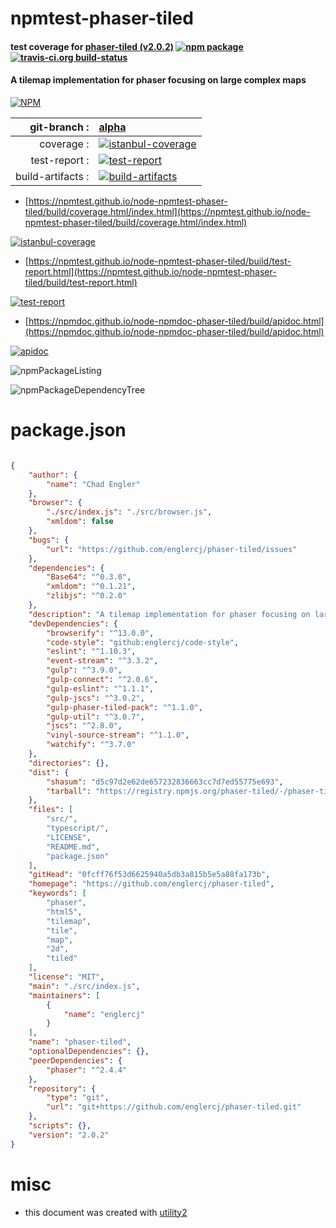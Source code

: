 # npmtest-phaser-tiled

#### test coverage for  [phaser-tiled (v2.0.2)](https://github.com/englercj/phaser-tiled)  [![npm package](https://img.shields.io/npm/v/npmtest-phaser-tiled.svg?style=flat-square)](https://www.npmjs.org/package/npmtest-phaser-tiled) [![travis-ci.org build-status](https://api.travis-ci.org/npmtest/node-npmtest-phaser-tiled.svg)](https://travis-ci.org/npmtest/node-npmtest-phaser-tiled)

#### A tilemap implementation for phaser focusing on large complex maps

[![NPM](https://nodei.co/npm/phaser-tiled.png?downloads=true&downloadRank=true&stars=true)](https://www.npmjs.com/package/phaser-tiled)

| git-branch : | [alpha](https://github.com/npmtest/node-npmtest-phaser-tiled/tree/alpha)|
|--:|:--|
| coverage : | [![istanbul-coverage](https://npmtest.github.io/node-npmtest-phaser-tiled/build/coverage.badge.svg)](https://npmtest.github.io/node-npmtest-phaser-tiled/build/coverage.html/index.html)|
| test-report : | [![test-report](https://npmtest.github.io/node-npmtest-phaser-tiled/build/test-report.badge.svg)](https://npmtest.github.io/node-npmtest-phaser-tiled/build/test-report.html)|
| build-artifacts : | [![build-artifacts](https://npmtest.github.io/node-npmtest-phaser-tiled/glyphicons_144_folder_open.png)](https://github.com/npmtest/node-npmtest-phaser-tiled/tree/gh-pages/build)|

- [https://npmtest.github.io/node-npmtest-phaser-tiled/build/coverage.html/index.html](https://npmtest.github.io/node-npmtest-phaser-tiled/build/coverage.html/index.html)

[![istanbul-coverage](https://npmtest.github.io/node-npmtest-phaser-tiled/build/screenCapture.buildCi.browser.%252Ftmp%252Fbuild%252Fcoverage.lib.html.png)](https://npmtest.github.io/node-npmtest-phaser-tiled/build/coverage.html/index.html)

- [https://npmtest.github.io/node-npmtest-phaser-tiled/build/test-report.html](https://npmtest.github.io/node-npmtest-phaser-tiled/build/test-report.html)

[![test-report](https://npmtest.github.io/node-npmtest-phaser-tiled/build/screenCapture.buildCi.browser.%252Ftmp%252Fbuild%252Ftest-report.html.png)](https://npmtest.github.io/node-npmtest-phaser-tiled/build/test-report.html)

- [https://npmdoc.github.io/node-npmdoc-phaser-tiled/build/apidoc.html](https://npmdoc.github.io/node-npmdoc-phaser-tiled/build/apidoc.html)

[![apidoc](https://npmdoc.github.io/node-npmdoc-phaser-tiled/build/screenCapture.buildCi.browser.%252Ftmp%252Fbuild%252Fapidoc.html.png)](https://npmdoc.github.io/node-npmdoc-phaser-tiled/build/apidoc.html)

![npmPackageListing](https://npmtest.github.io/node-npmtest-phaser-tiled/build/screenCapture.npmPackageListing.svg)

![npmPackageDependencyTree](https://npmtest.github.io/node-npmtest-phaser-tiled/build/screenCapture.npmPackageDependencyTree.svg)



# package.json

```json

{
    "author": {
        "name": "Chad Engler"
    },
    "browser": {
        "./src/index.js": "./src/browser.js",
        "xmldom": false
    },
    "bugs": {
        "url": "https://github.com/englercj/phaser-tiled/issues"
    },
    "dependencies": {
        "Base64": "^0.3.0",
        "xmldom": "^0.1.21",
        "zlibjs": "^0.2.0"
    },
    "description": "A tilemap implementation for phaser focusing on large complex maps",
    "devDependencies": {
        "browserify": "^13.0.0",
        "code-style": "github:englercj/code-style",
        "eslint": "^1.10.3",
        "event-stream": "^3.3.2",
        "gulp": "^3.9.0",
        "gulp-connect": "^2.0.6",
        "gulp-eslint": "^1.1.1",
        "gulp-jscs": "^3.0.2",
        "gulp-phaser-tiled-pack": "^1.1.0",
        "gulp-util": "^3.0.7",
        "jscs": "^2.8.0",
        "vinyl-source-stream": "^1.1.0",
        "watchify": "^3.7.0"
    },
    "directories": {},
    "dist": {
        "shasum": "d5c97d2e62de657232836663cc7d7ed55775e693",
        "tarball": "https://registry.npmjs.org/phaser-tiled/-/phaser-tiled-2.0.2.tgz"
    },
    "files": [
        "src/",
        "typescript/",
        "LICENSE",
        "README.md",
        "package.json"
    ],
    "gitHead": "0fcff76f53d6625940a5db3a815b5e5a88fa173b",
    "homepage": "https://github.com/englercj/phaser-tiled",
    "keywords": [
        "phaser",
        "html5",
        "tilemap",
        "tile",
        "map",
        "2d",
        "tiled"
    ],
    "license": "MIT",
    "main": "./src/index.js",
    "maintainers": [
        {
            "name": "englercj"
        }
    ],
    "name": "phaser-tiled",
    "optionalDependencies": {},
    "peerDependencies": {
        "phaser": "^2.4.4"
    },
    "repository": {
        "type": "git",
        "url": "git+https://github.com/englercj/phaser-tiled.git"
    },
    "scripts": {},
    "version": "2.0.2"
}
```



# misc
- this document was created with [utility2](https://github.com/kaizhu256/node-utility2)
